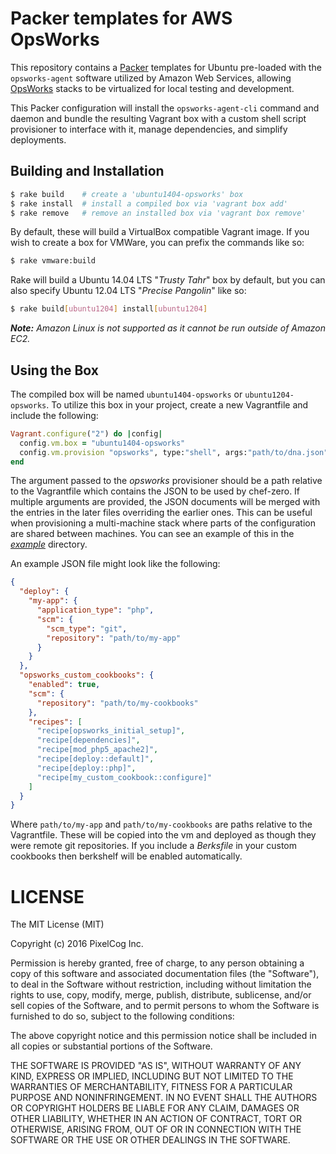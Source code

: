 Packer templates for AWS OpsWorks
=================================

This repository contains a [Packer](https://www.packer.io) templates for Ubuntu
pre-loaded with the `opsworks-agent` software utilized by Amazon Web Services,
allowing [OpsWorks](http://aws.amazon.com/opsworks/) stacks to be virtualized
for local testing and development.

This Packer configuration will install the `opsworks-agent-cli` command and
daemon and bundle the resulting Vagrant box with a custom shell script
provisioner to interface with it, manage dependencies, and simplify deployments.

## Building and Installation

```bash
$ rake build    # create a 'ubuntu1404-opsworks' box
$ rake install  # install a compiled box via 'vagrant box add'
$ rake remove   # remove an installed box via 'vagrant box remove'
```

By default, these will build a VirtualBox compatible Vagrant image. If you wish
to create a box for VMWare, you can prefix the commands like so:

```bash
$ rake vmware:build
```

Rake will build a Ubuntu 14.04 LTS "*Trusty Tahr*" box by default, but you can
also specify Ubuntu 12.04 LTS "*Precise Pangolin*" like so:

```bash
$ rake build[ubuntu1204] install[ubuntu1204]
```

_**Note:** Amazon Linux is not supported as it cannot be run outside of
Amazon EC2._


## Using the Box

The compiled box will be named `ubuntu1404-opsworks` or `ubuntu1204-opsworks`.
To utilize this box in your project, create a new Vagrantfile and include
the following:

```ruby
Vagrant.configure("2") do |config|
  config.vm.box = "ubuntu1404-opsworks"
  config.vm.provision "opsworks", type:"shell", args:"path/to/dna.json"
end
```

The argument passed to the _opsworks_ provisioner should be a path relative to
the Vagrantfile which contains the JSON to be used by chef-zero. If multiple
arguments are provided, the JSON documents will be merged with the entries in
the later files overriding the earlier ones.  This can be useful when
provisioning a multi-machine stack where parts of the configuration are shared
between machines. You can see an example of this in the [_example_](example/)
directory.

An example JSON file might look like the following:

```json
{
  "deploy": {
    "my-app": {
      "application_type": "php",
      "scm": {
        "scm_type": "git",
        "repository": "path/to/my-app"
      }
    }
  },
  "opsworks_custom_cookbooks": {
    "enabled": true,
    "scm": {
      "repository": "path/to/my-cookbooks"
    },
    "recipes": [
      "recipe[opsworks_initial_setup]",
      "recipe[dependencies]",
      "recipe[mod_php5_apache2]",
      "recipe[deploy::default]",
      "recipe[deploy::php]",
      "recipe[my_custom_cookbook::configure]"
    ]
  }
}
```

Where `path/to/my-app` and `path/to/my-cookbooks` are paths relative to the
Vagrantfile.  These will be copied into the vm and deployed as though they
were remote git repositories.  If you include a _Berksfile_ in your custom
cookbooks then berkshelf will be enabled automatically.


LICENSE
=======

The MIT License (MIT)

Copyright (c) 2016 PixelCog Inc.

Permission is hereby granted, free of charge, to any person obtaining a copy
of this software and associated documentation files (the "Software"), to deal
in the Software without restriction, including without limitation the rights
to use, copy, modify, merge, publish, distribute, sublicense, and/or sell
copies of the Software, and to permit persons to whom the Software is
furnished to do so, subject to the following conditions:

The above copyright notice and this permission notice shall be included in all
copies or substantial portions of the Software.

THE SOFTWARE IS PROVIDED "AS IS", WITHOUT WARRANTY OF ANY KIND, EXPRESS OR
IMPLIED, INCLUDING BUT NOT LIMITED TO THE WARRANTIES OF MERCHANTABILITY,
FITNESS FOR A PARTICULAR PURPOSE AND NONINFRINGEMENT. IN NO EVENT SHALL THE
AUTHORS OR COPYRIGHT HOLDERS BE LIABLE FOR ANY CLAIM, DAMAGES OR OTHER
LIABILITY, WHETHER IN AN ACTION OF CONTRACT, TORT OR OTHERWISE, ARISING FROM,
OUT OF OR IN CONNECTION WITH THE SOFTWARE OR THE USE OR OTHER DEALINGS IN THE
SOFTWARE.
